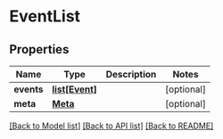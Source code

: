 # EventList


## Properties
Name | Type | Description | Notes
------------ | ------------- | ------------- | -------------
**events** | [**list[Event]**](Event.md) |  | [optional] 
**meta** | [**Meta**](Meta.md) |  | [optional] 

[[Back to Model list]](../README.md#documentation-for-models) [[Back to API list]](../README.md#documentation-for-api-endpoints) [[Back to README]](../README.md)


